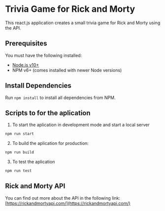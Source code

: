 # Trivia Game for Rick and Morty

This react.js application creates a small trivia game for Rick and Morty using the API.

## Prerequisites

You must have the following installed:

- [Node.js v10+](https://nodejs.org/en/download/)
- NPM v6+ (comes installed with newer Node versions)

## Install Dependencies

Run `npm install` to install all dependencies from NPM.

## Scripts to for the aplication

1. To start the aplication in development mode and start a local server

```bash
npm run start
```

2. To build the aplication for production:

```bash
npm run build
```

3. To test the aplication

```bash
npm run test
```

## Rick and Morty API

You can find out more about the API in the following link: [https://rickandmortyapi.com/](https://rickandmortyapi.com/)

